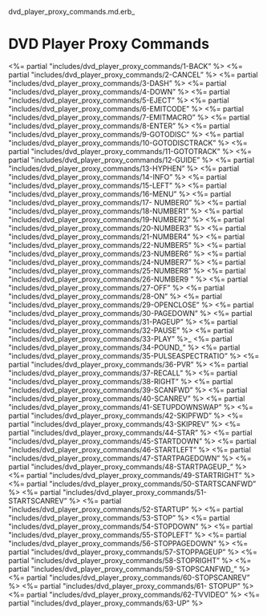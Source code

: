 dvd\_player\_proxy\_commands.md.erb\_

# DVD Player Proxy Commands

\<%= partial "includes/dvd\_player\_proxy\_commands/1-BACK” %\>
\<%= partial "includes/dvd\_player\_proxy\_commands/2-CANCEL” %\>
\<%= partial "includes/dvd\_player\_proxy\_commands/3-DASH” %\>
\<%= partial "includes/dvd\_player\_proxy\_commands/4-DOWN” %\>
\<%= partial "includes/dvd\_player\_proxy\_commands/5-EJECT” %\>
\<%= partial "includes/dvd\_player\_proxy\_commands/6-EMITCODE” %\>
\<%= partial "includes/dvd\_player\_proxy\_commands/7-EMITMACRO” %\>
\<%= partial "includes/dvd\_player\_proxy\_commands/8-ENTER” %\>
\<%= partial "includes/dvd\_player\_proxy\_commands/9-GOTODISC” %\>
\<%= partial "includes/dvd\_player\_proxy\_commands/10-GOTODISCTRACK” %\>
\<%= partial "includes/dvd\_player\_proxy\_commands/11-GOTOTRACK” %\>
\<%= partial "includes/dvd\_player\_proxy\_commands/12-GUIDE” %\>
\<%= partial "includes/dvd\_player\_proxy\_commands/13-HYPHEN” %\>
\<%= partial "includes/dvd\_player\_proxy\_commands/14-INFO” %\>
\<%= partial "includes/dvd\_player\_proxy\_commands/15-LEFT” %\>
\<%= partial "includes/dvd\_player\_proxy\_commands/16-MENU” %\>
\<%= partial "includes/dvd\_player\_proxy\_commands/17- NUMBER0” %\>
\<%= partial "includes/dvd\_player\_proxy\_commands/18-NUMBER1” %\>
\<%= partial "includes/dvd\_player\_proxy\_commands/19-NUMBER2” %\>
\<%= partial "includes/dvd\_player\_proxy\_commands/20-NUMBER3” %\>
\<%= partial "includes/dvd\_player\_proxy\_commands/21-NUMBER4” %\>
\<%= partial "includes/dvd\_player\_proxy\_commands/22-NUMBER5” %\>
\<%= partial "includes/dvd\_player\_proxy\_commands/23-NUMBER6“ %\>
\<%= partial "includes/dvd\_player\_proxy\_commands/24-NUMBER7” %\>
\<%= partial "includes/dvd\_player\_proxy\_commands/25-NUMBER8” %\>
\<%= partial "includes/dvd\_player\_proxy\_commands/26-NUMBER9 ” %\>
\<%= partial "includes/dvd\_player\_proxy\_commands/27-OFF” %\>
\<%= partial "includes/dvd\_player\_proxy\_commands/28-ON” %\>
\<%= partial "includes/dvd\_player\_proxy\_commands/29-OPENCLOSE” %\>
\<%= partial "includes/dvd\_player\_proxy\_commands/30-PAGEDOWN” %\>
\<%= partial "includes/dvd\_player\_proxy\_commands/31-PAGEUP” %\>
\<%= partial "includes/dvd\_player\_proxy\_commands/32-PAUSE” %\>
\<%= partial "includes/dvd\_player\_proxy\_commands/33-PLAY” %\>\_
\<%= partial "includes/dvd\_player\_proxy\_commands/34-POUND\_” %\>
\<%= partial "includes/dvd\_player\_proxy\_commands/35-PULSEASPECTRATIO” %\>
\<%= partial "includes/dvd\_player\_proxy\_commands/36-PVR” %\>
\<%= partial "includes/dvd\_player\_proxy\_commands/37-RECALL” %\>
\<%= partial "includes/dvd\_player\_proxy\_commands/38-RIGHT” %\>
\<%= partial "includes/dvd\_player\_proxy\_commands/39-SCANFWD” %\>
\<%= partial "includes/dvd\_player\_proxy\_commands/40-SCANREV” %\>
\<%= partial "includes/dvd\_player\_proxy\_commands/41-SETUPDOWNSWAP” %\>
\<%= partial "includes/dvd\_player\_proxy\_commands/42-SKIPFWD” %\>
\<%= partial "includes/dvd\_player\_proxy\_commands/43-SKIPREV” %\> 
\<%= partial "includes/dvd\_player\_proxy\_commands/44-STAR” %\>
\<%= partial "includes/dvd\_player\_proxy\_commands/45-STARTDOWN” %\>
\<%= partial "includes/dvd\_player\_proxy\_commands/46-STARTLEFT” %\>
\<%= partial "includes/dvd\_player\_proxy\_commands/47-STARTPAGEDOWN” %\>
\<%= partial "includes/dvd\_player\_proxy\_commands/48-STARTPAGEUP\_” %\>
\<%= partial "includes/dvd\_player\_proxy\_commands/49-STARTRIGHT” %\>
\<%= partial "includes/dvd\_player\_proxy\_commands/50-STARTSCANFWD” %\>
\<%= partial "includes/dvd\_player\_proxy\_commands/51-STARTSCANREV” %\>
\<%= partial "includes/dvd\_player\_proxy\_commands/52-STARTUP” %\>
\<%= partial "includes/dvd\_player\_proxy\_commands/53-STOP” %\>
\<%= partial "includes/dvd\_player\_proxy\_commands/54-STOPDOWN” %\>
\<%= partial "includes/dvd\_player\_proxy\_commands/55-STOPLEFT” %\>
\<%= partial "includes/dvd\_player\_proxy\_commands/56-STOPPAGEDOWN” %\>
\<%= partial "includes/dvd\_player\_proxy\_commands/57-STOPPAGEUP” %\>
\<%= partial "includes/dvd\_player\_proxy\_commands/58-STOPRIGHT” %\>
\<%= partial "includes/dvd\_player\_proxy\_commands/59-STOPSCANFWD\_” %\>
\<%= partial "includes/dvd\_player\_proxy\_commands/60-STOPSCANREV” %\>
\<%= partial "includes/dvd\_player\_proxy\_commands/61- STOPUP” %\>
\<%= partial "includes/dvd\_player\_proxy\_commands/62-TVVIDEO” %\>
\<%= partial "includes/dvd\_player\_proxy\_commands/63-UP” %\>